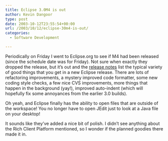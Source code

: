 ```yaml
---
title: Eclipse 3.0M4 is out
author: Kevin Dangoor
type: post
date: 2003-10-12T23:55:54+00:00
url: /2003/10/12/eclipse-30m4-is-out/
categories:
  - Software Development

---
```

Periodically on Friday I went to Eclipse.org to see if M4 had been released (since the schedule date was for Friday). Not sure when exactly they dropped the release, but it&#8217;s out and the [release notes][1] list the typical variety of good things that you get in a new Eclipse release. There are lots of refactoring improvements, a mystery improved code formatter, some new coding style checks, a few nice CVS improvements, more things that happen in the background (yay!), improved auto-indent (which will hopefully fix some annoyances from the earlier 3.0 builds).

Oh yeah, and Eclipse finally has the ability to open files that are outside of the workspace! You no longer have to open JEdit just to look at a Java file on your desktop!

It sounds like they&#8217;ve added a nice bit of polish. I didn&#8217;t see anything about the Rich Client Platform mentioned, so I wonder if the planned goodies there made it in.

 [1]: http://download2.eclipse.org/downloads/drops/S-3.0M4-200310101454/eclipse-news-all-M4.html "Eclipse 3.0 M4 News"